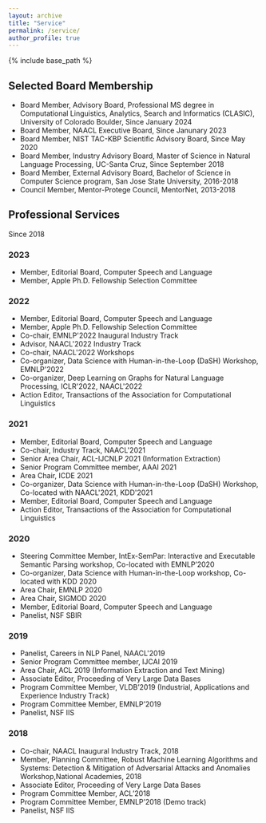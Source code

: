 ```yaml
---
layout: archive
title: "Service"
permalink: /service/
author_profile: true
---
```


{% include base_path %}

## Selected Board Membership
- Board Member, Advisory Board, Professional MS degree in Computational Linguistics, Analytics, Search and Informatics (CLASIC), University of Colorado Boulder, Since January 2024
- Board Member, NAACL Executive Board, Since Janunary 2023
- Board Member, NIST TAC-KBP Scientific Advisory Board, Since May 2020
- Board Member, Industry Advisory Board, Master of Science in Natural Language Processing, UC-Santa Cruz, Since September 2018
- Board Member, External Advisory Board, Bachelor of Science in Computer Science program, San Jose State University, 2016-2018
- Council Member, Mentor-Protege Council, MentorNet, 2013-2018

## Professional Services 
Since 2018

### 2023
- Member, Editorial Board, Computer Speech and Language
- Member, Apple Ph.D. Fellowship Selection Committee

### 2022
- Member, Editorial Board, Computer Speech and Language
- Member, Apple Ph.D. Fellowship Selection Committee 
- Co-chair, EMNLP'2022 Inaugural Industry Track 
- Advisor, NAACL'2022 Industry Track 
- Co-chair, NAACL'2022 Workshops
- Co-organizer, Data Science with Human-in-the-Loop (DaSH) Workshop, EMNLP'2022
- Co-organizer, Deep Learning on Graphs for Natural Language Processing, ICLR'2022, NAACL'2022
- Action Editor, Transactions of the Association for Computational Linguistics

### 2021
- Member, Editorial Board, Computer Speech and Language
- Co-chair, Industry Track, NAACL'2021
- Senior Area Chair, ACL-IJCNLP 2021 (Information Extraction)
- Senior Program Committee member, AAAI 2021
- Area Chair, ICDE 2021
- Co-organizer, Data Science with Human-in-the-Loop (DaSH) Workshop, Co-located with NAACL'2021, KDD'2021
- Member, Editorial Board, Computer Speech and Language
- Action Editor, Transactions of the Association for Computational Linguistics

### 2020

- Steering Committee Member, IntEx-SemPar: Interactive and Executable Semantic Parsing workshop,
Co-located with EMNLP’2020
- Co-organizer, Data Science with Human-in-the-Loop workshop, Co-located with KDD 2020
- Area Chair, EMNLP 2020
- Area Chair, SIGMOD 2020
- Member, Editorial Board, Computer Speech and Language
- Panelist, NSF SBIR

### 2019

- Panelist, Careers in NLP Panel, NAACL'2019
- Senior Program Committee member, IJCAI 2019
- Area Chair, ACL 2019 (Information Extraction and Text Mining)
- Associate Editor, Proceeding of Very Large Data Bases
- Program Committee Member, VLDB’2019 (Industrial, Applications and Experience Industry Track)
- Program Committee Member, EMNLP’2019
- Panelist, NSF IIS

### 2018 

- Co-chair, NAACL Inaugural Industry Track, 2018
- Member, Planning Committee, Robust Machine Learning Algorithms and Systems:  Detection \& Mitigation of Adversarial Attacks and Anomalies Workshop,National Academies, 2018
- Associate Editor, Proceeding of Very Large Data Bases
- Program Committee Member, ACL’2018
- Program Committee Member, EMNLP’2018 (Demo track)
- Panelist, NSF IIS
